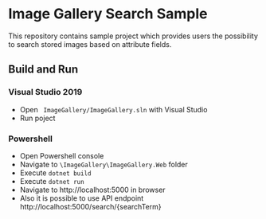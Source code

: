 # Image Gallery Search Sample
This repository contains sample project which provides users the possibility to search stored images based on attribute fields.

## Build and Run
### Visual Studio 2019
- Open ``` ImageGallery/ImageGallery.sln``` with Visual Studio
- Run poject

### Powershell
- Open Powershell console
- Navigate to ```\ImageGallery\ImageGallery.Web``` folder
- Execute ```dotnet build```
- Execute ```dotnet run```
- Navigate to http://localhost:5000 in browser
- Also it is possible to use API endpoint http://localhost:5000/search/{searchTerm}


